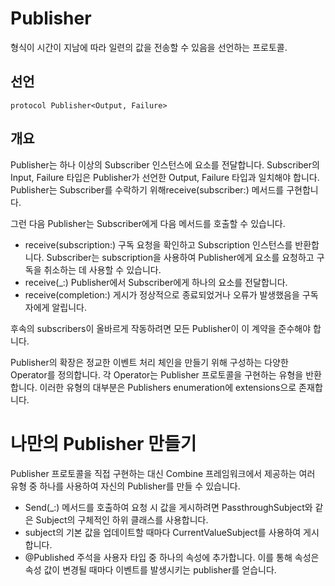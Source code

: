 # Publisher

형식이 시간이 지남에 따라 일련의 값을 전송할 수 있음을 선언하는 프로토콜.

## **선언**

`protocol Publisher<Output, Failure>`

## **개요**

Publisher는 하나 이상의 Subscriber 인스턴스에 요소를 전달합니다. Subscriber의 Input, Failure 타입은 Publisher가 선언한 Output, Failure 타입과 일치해야 합니다. Publisher는 Subscriber를 수락하기 위해receive(subscriber:) 메서드를 구현합니다.

그런 다음 Publisher는 Subscriber에게 다음 메서드를 호출할 수 있습니다.

- receive(subscription:) 구독 요청을 확인하고 Subscription 인스턴스를 반환합니다. Subscriber는 subscription을 사용하여 Publisher에게 요소를 요청하고 구독을 취소하는 데 사용할 수 있습니다.
- receive(_:) Publisher에서 Subscriber에게 하나의 요소를 전달합니다.
- receive(completion:) 게시가 정상적으로 종료되었거나 오류가 발생했음을 구독자에게 알립니다.

후속의 subscribers이 올바르게 작동하려면 모든 Publisher이 이 계약을 준수해야 합니다.

Publisher의 확장은 정교한 이벤트 처리 체인을 만들기 위해 구성하는 다양한 Operator를 정의합니다. 
각 Operator는 Publisher 프로토콜을 구현하는 유형을 반환합니다. 
이러한 유형의 대부분은 Publishers enumeration에 extensions으로 존재합니다. 

# 나만의 Publisher 만들기

Publisher 프로토콜을 직접 구현하는 대신 Combine 프레임워크에서 제공하는 여러 유형 중 하나를 사용하여 자신의 Publisher를 만들 수 있습니다.

- Send(_:) 메서드를 호출하여 요청 시 값을 게시하려면 PassthroughSubject와 같은 Subject의 구체적인 하위 클래스를 사용합니다.
- subject의 기본 값을 업데이트할 때마다 CurrentValueSubject를 사용하여 게시합니다.
- @Published 주석을 사용자 타입 중 하나의 속성에 추가합니다. 이를 통해 속성은 속성 값이 변경될 때마다 이벤트를 발생시키는 publisher를 얻습니다.
